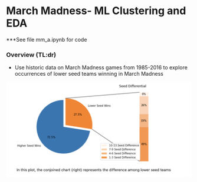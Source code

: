 

# March Madness- ML Clustering and EDA

***See file mm_a.ipynb for code

### Overview (TL:dr)
* Use historic data on March Madness games from 1985-2016 to explore occurrences of lower seed teams winning in March Madness

![Example](https://github.com/jmbost20/March-Madness/blob/main/Screen%20Shot%202022-10-13%20at%2012.26.18%20PM.png)

